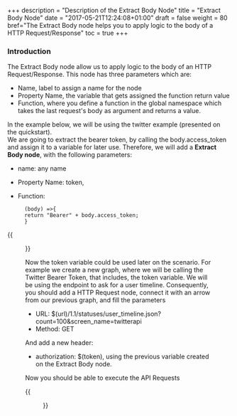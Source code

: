 +++
description = "Description of the Extract Body Node"
title = "Extract Body Node"
date = "2017-05-21T12:24:08+01:00"
draft = false
weight = 80
bref="The Extract Body node helps you to apply logic to the body of a HTTP Request/Response"
toc = true
+++

### Introduction ###
The Extract Body node allow us to apply logic to the body of an HTTP Request/Response. This node has three parameters which are:

* Name, label to assign a name for the node
* Property Name, the variable that gets assigned the function return value
* Function, where you define a function in the global namespace which takes the last request's body as argument and returns a value.  

In the example below, we will be using the twitter example (presented on the quickstart).  
We are going to extract the bearer token, by calling the body.access_token and assign it to a variable for later use.
Therefore, we will add a **Extract Body node**, with the following parameters:

* name: any name
* Property Name: token, 
* Function:

        (body) =>{
        return "Bearer" + body.access_token;
        }

{{<figure src="/img/docs/extract-token-twitter-oauth2.png" caption="Extract Token">}} 

Now the token variable could be used later on the scenario. For example we create a new graph, where we will be calling the Twitter Bearer Token, that includes, the token variable. We will be using the endpoint to ask for a user timeline. Consequently, you should add a HTTP Request node, connect it with an arrow from our previous graph, and fill the parameters

*   URL: $(url)/1.1/statuses/user_timeline.json?count=100&screen_name=twitterapi
*   Method: GET

And add a new header:

* authorization: $(token), using the previous variable created on the Extract Body node.

Now you should be able to execute the API Requests

{{<figure src="/img/docs/get-user-timeline.png" caption="User Timeline">}}  
